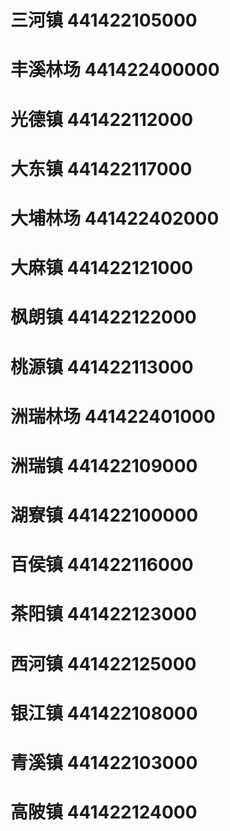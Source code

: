 # 三河镇 441422105000
# 丰溪林场 441422400000
# 光德镇 441422112000
# 大东镇 441422117000
# 大埔林场 441422402000
# 大麻镇 441422121000
# 枫朗镇 441422122000
# 桃源镇 441422113000
# 洲瑞林场 441422401000
# 洲瑞镇 441422109000
# 湖寮镇 441422100000
# 百侯镇 441422116000
# 茶阳镇 441422123000
# 西河镇 441422125000
# 银江镇 441422108000
# 青溪镇 441422103000
# 高陂镇 441422124000
